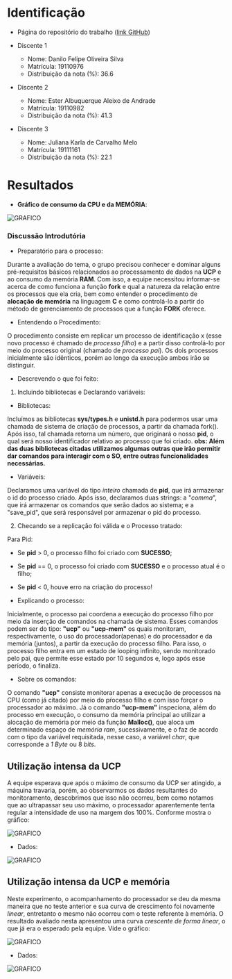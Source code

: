# Identificação

* Página do repositório do trabalho ([link GitHub](TODO)) 

* Discente 1
	* Nome: Danilo Felipe Oliveira Silva
	* Matrícula: 19110976
	* Distribuição da nota (%): 36.6
* Discente 2
	* Nome: Ester Albuquerque Aleixo de Andrade
	* Matrícula: 19110982
	* Distribuição da nota (%): 41.3
* Discente 3
	* Nome: Juliana Karla de Carvalho Melo
	* Matrícula: 19111161
	* Distribuição da nota (%): 22.1		
	
# Resultados

* **Gráfico de consumo da CPU e da MEMÓRIA**:

![GRAFICO](https://i.imgur.com/7xEdD0J.png)

### Discussão Introdutória
* Preparatório para o processo:

Durante a avaliação do tema, o grupo precisou conhecer e dominar alguns pré-requisitos básicos relacionados ao
processamento de dados na **UCP** e ao consumo da memória **RAM**. Com isso, a equipe necessitou informar-se acerca de como funciona a função **fork** e qual a natureza da relação entre os processos que ela cria, bem como entender o procedimento de **alocação de memória** na linguagem **C** e como controlá-lo a partir do método de gerenciamento de processos que a função **FORK** oferece.

* Entendendo o Procedimento:

O procedimento consiste em replicar um processo de identificação x (esse novo processo é chamado de *processo filho*) e a partir disso controlá-lo por meio do processo original (chamado de *processo pai*). Os dois processos inicialmente são idênticos, porém ao longo da execução ambos irão se distinguir.

* Descrevendo o que foi feito:

1. Incluindo bibliotecas e Declarando variáveis:
	
* Bibliotecas:

Incluímos as bibliotecas **sys/types.h** e **unistd.h** para podermos usar uma chamada de sistema de criação de processos, 
a partir da chamada fork(). Após isso, tal chamada retorna um número, que originará o nosso **pid**, o qual será nosso identificador
relativo ao processo que foi criado.
**obs: Além das duas bibliotecas citadas utilizamos algumas outras que irão permitir dar comandos para interagir com o SO, entre outras funcionalidades necessárias.**

* Variáveis:

Declaramos uma variável do tipo *inteiro* chamada de **pid**, que irá armazenar o id do processo criado. Após isso, declaramos duas strings: a "*comma*", que irá armazenar os comandos que serão dados ao sistema; e a "save_pid", que será responsável por armazenar o pid do processo.

2. Checando se a replicação foi válida e o Processo tratado: 

Para Pid:

* Se **pid** > 0, o processo filho foi criado com **SUCESSO**;
* Se **pid** == 0, o processo foi criado com **SUCESSO** e o processo atual é o filho;
* Se **pid** < 0, houve erro na criação do processo!

* Explicando o processo:

Inicialmente, o processo pai coordena a execução do processo filho por meio da inserção de comandos na chamada de sistema.
Esses comandos podem ser do tipo: **"ucp"** ou **"ucp-mem"** os quais monitoram, respectivamente, o uso do processador(apenas) e do processador e da memória (juntos), a partir da execução do processo filho. Para isso, o processo filho entra em um estado de looping infinito, sendo monitorado pelo pai, que permite esse estado por 10 segundos e, logo após esse período, o finaliza.

* Sobre os comandos:

O comando **"ucp"** consiste monitorar apenas a execução de processos na CPU (como já citado) por meio do pŕocesso filho e com isso forçar o processador ao máximo. Já o comando **"ucp-mem"** inspeciona, além do processo em execução, o consumo da memória principal ao utilizar a alocação de memória por meio da função **Malloc()**, que aloca um determinado espaço de *memória ram*, sucessivamente, e o faz de acordo com o tipo da variável requisitada, nesse caso, a variável *char*, que corresponde a *1 Byte* ou 8 *bits*.

## Utilização intensa da UCP

A equipe esperava que após o máximo de consumo da UCP ser atingido, a máquina travaria, porém, ao observarmos os dados resultantes do monitoramento, descobrimos que isso não ocorreu, bem como notamos que ao ultrapassar seu uso máximo, o processador aparentemente tenta regular a intensidade de uso na margem dos 100%. Conforme mostra o gráfico:

![GRAFICO](https://i.imgur.com/7xEdD0J.png)

* Dados: 

![GRAFICO](https://i.imgur.com/h0sPfAC.png)

## Utilização intensa da UCP e memória

Neste experimento, o acompanhamento do processador se deu da mesma maneira que no teste anterior e sua curva de crescimento foi novamente *linear*, entretanto o mesmo não ocorreu com o teste referente à memória. O resultado avaliado nesta apresentou uma curva *crescente de forma linear*, o que já era o esperado pela equipe. Vide o gráfico:

![GRAFICO](https://i.imgur.com/FKg7JYS.png)

* Dados:

![GRAFICO](https://i.imgur.com/XZ4AMz6.png)

